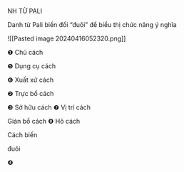 <a name="br1"></a> 

NH TỪ PALI

Danh từ Pali biến đổi “đuôi” để biểu thị chức năng ý nghĩa

![[Pasted image 20240416052320.png]]

❶ Chủ cách

❺ Dụng cụ cách

❻ Xuất xứ cách

❷ Trực bổ cách

❸ Sở hữu cách ❼ Vị trí cách

Gián bổ cách ❽ Hô cách

Cách biến

đuôi

❹

